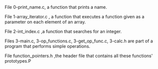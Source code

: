 
File 0-print_name.c, a function that prints a name.

File 1-array_iterator.c , a function that executes a function given as a parameter on each element of an array.

File 2-int_index.c ,a function that searches for an integer.

Files 3-main.c, 3-op_functions.c, 3-get_op_func.c, 3-calc.h are part of a program that performs simple operations.

File function_pointers.h ,the header file that contains all these functions' prototypes.P
